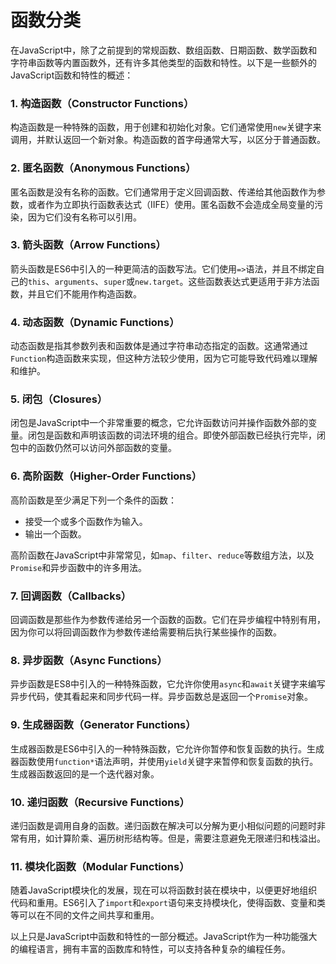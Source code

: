 # 函数分类

在JavaScript中，除了之前提到的常规函数、数组函数、日期函数、数学函数和字符串函数等内置函数外，还有许多其他类型的函数和特性。以下是一些额外的JavaScript函数和特性的概述：

### 1. 构造函数（Constructor Functions）

构造函数是一种特殊的函数，用于创建和初始化对象。它们通常使用`new`关键字来调用，并默认返回一个新对象。构造函数的首字母通常大写，以区分于普通函数。

### 2. 匿名函数（Anonymous Functions）

匿名函数是没有名称的函数。它们通常用于定义回调函数、传递给其他函数作为参数，或者作为立即执行函数表达式（IIFE）使用。匿名函数不会造成全局变量的污染，因为它们没有名称可以引用。

### 3. 箭头函数（Arrow Functions）

箭头函数是ES6中引入的一种更简洁的函数写法。它们使用`=>`语法，并且不绑定自己的`this`、`arguments`、`super`或`new.target`。这些函数表达式更适用于非方法函数，并且它们不能用作构造函数。

### 4. 动态函数（Dynamic Functions）

动态函数是指其参数列表和函数体是通过字符串动态指定的函数。这通常通过`Function`构造函数来实现，但这种方法较少使用，因为它可能导致代码难以理解和维护。

### 5. 闭包（Closures）

闭包是JavaScript中一个非常重要的概念，它允许函数访问并操作函数外部的变量。闭包是函数和声明该函数的词法环境的组合。即使外部函数已经执行完毕，闭包中的函数仍然可以访问外部函数的变量。

### 6. 高阶函数（Higher-Order Functions）

高阶函数是至少满足下列一个条件的函数：

* 接受一个或多个函数作为输入。
* 输出一个函数。

高阶函数在JavaScript中非常常见，如`map`、`filter`、`reduce`等数组方法，以及`Promise`和异步函数中的许多用法。

### 7. 回调函数（Callbacks）

回调函数是那些作为参数传递给另一个函数的函数。它们在异步编程中特别有用，因为你可以将回调函数作为参数传递给需要稍后执行某些操作的函数。

### 8. 异步函数（Async Functions）

异步函数是ES8中引入的一种特殊函数，它允许你使用`async`和`await`关键字来编写异步代码，使其看起来和同步代码一样。异步函数总是返回一个`Promise`对象。

### 9. 生成器函数（Generator Functions）

生成器函数是ES6中引入的一种特殊函数，它允许你暂停和恢复函数的执行。生成器函数使用`function*`语法声明，并使用`yield`关键字来暂停和恢复函数的执行。生成器函数返回的是一个迭代器对象。

### 10. 递归函数（Recursive Functions）

递归函数是调用自身的函数。递归函数在解决可以分解为更小相似问题的问题时非常有用，如计算阶乘、遍历树形结构等。但是，需要注意避免无限递归和栈溢出。

### 11. 模块化函数（Modular Functions）

随着JavaScript模块化的发展，现在可以将函数封装在模块中，以便更好地组织代码和重用。ES6引入了`import`和`export`语句来支持模块化，使得函数、变量和类等可以在不同的文件之间共享和重用。

以上只是JavaScript中函数和特性的一部分概述。JavaScript作为一种功能强大的编程语言，拥有丰富的函数库和特性，可以支持各种复杂的编程任务。